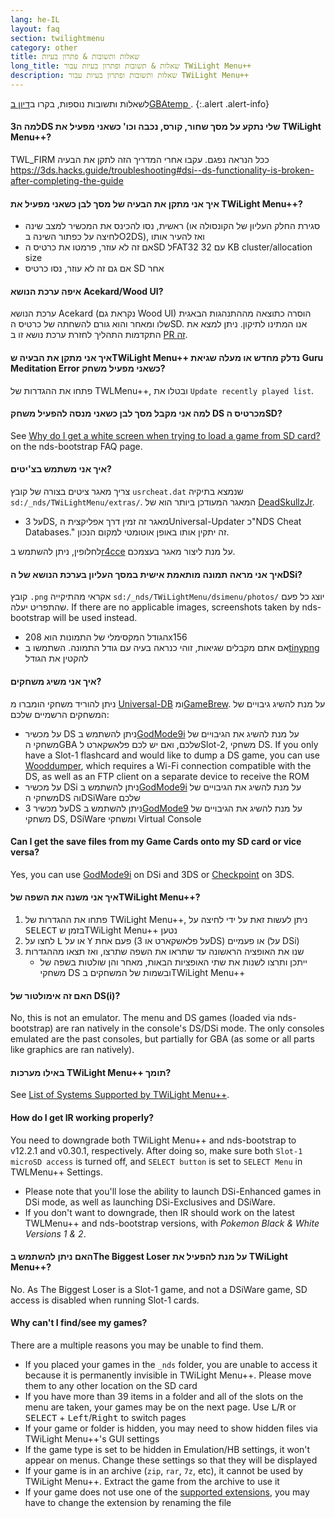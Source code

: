 ```yaml
---
lang: he-IL
layout: faq
section: twilightmenu
category: other
title: שאלות ותשובות & פתרון בעיות
long_title: שאלות & תשובות ופתרון בעיות עבור TWiLight Menu++
description: שאלות ותשובות ופתרון בעיות עבור TWiLight Menu++
---
```


לשאלות ותשובות נוספות, בקרו ב[דיון בGBAtemp ](https://gbatemp.net/threads/ds-i-3ds-twilight-menu-gui-for-ds-i-games-and-ds-i-menu-replacement.472200/).
{:.alert .alert-info}

#### למה ה3DS שלי נתקע על מסך שחור, קורס, נכבה וכו' כשאני מפעיל את TWiLight Menu++?
TWL_FIRM ככל הנראה נפגם. עקבו אחרי המדריך הזה לתקן את הבעיה <https://3ds.hacks.guide/troubleshooting#dsi--ds-functionality-is-broken-after-completing-the-guide>

#### איך אני מתקן את הבעיה של מסך לבן כשאני מפעיל את TWiLight Menu++?
- ראשית, נסו להכינס את המכשיר למצב שינה (סגירת החלק העליון של הקונסולה או לחיצה על כפתור השינה בO2DS), ואז להעיר אותו
- אם זה לא עוזר, פרמטו את כרטיס הSD לFAT32 עם 32 KB cluster/allocation size
- אם גם זה לא עוזר, נסו כרטיס SD אחר

#### איפה ערכת הנושא Acekard/Wood UI?
ערכת הנושא Acekard (נקראת גם Wood UI) הוסרה כתוצאה מההתנהגות הבאגית שלו ומאחר והוא גורם להשחתה של כרטיס הSD. אנו המתינו לתיקון. ניתן למצא את התקדמות התהליך לחזרת ערכת נושא זו ב [PR זה](https://github.com/DS-Homebrew/TWiLightMenu/pull/1109).

#### איך אני מתקן את הבעיה שTWiLight Menu++ נדלק מחדש או מעלה שגיאת Guru Meditation Error כשאני מפעיל משחק?
פתחו את ההגדרות של TWLMenu++, ובטלו את `Update recently played list`.

#### למה אני מקבל מסך לבן כשאני מנסה להפעיל משחק DS מכרטיס הSD?
See [Why do I get a white screen when trying to load a game from SD card?](../nds-bootstrap/faq?faq=why-do-i-get-a-white-screen-when-trying-to-load-a-game-from-sd-card) on the nds-bootstrap FAQ page.

#### איך אני משתמש בצ'יטים?
צריך מאגר ציטים בצורה של קובץ `usrcheat.dat` שנמצא בתיקיה `sd:/_nds/TWiLightMenu/extras/`. המאגר המעודכן ביותר הוא של [DeadSkullzJr](https://gbatemp.net/threads/deadskullzjrs-flashcart-cheat-databases.488711/).
- על 3DS, מאגר זה זמין דרך אפליקצית הUniversal-Updater כ"NDS Cheat Databases." זה יתקין אותו באופן אוטומטי למקום הנכון.

לחלופין, ניתן להשתמש ב[r4cce](http://hp.vector.co.jp/authors/VA013928/soft_en.html) על מנת ליצור מאגר בעצמכם.

#### איך אני מראה תמונה מותאמת אישית במסך העליון בערכת הנושא של הDSi?
קובץ `.png` אקראי מהתיקייה `sd:/_nds/TWiLightMenu/dsimenu/photos/` יוצג כל פעם שהתפריט יעלה. If there are no applicable images, screenshots taken by nds-bootstrap will be used instead.

- הגודל המקסימלי של התמונות הוא 208x156
- אם אתם מקבלים שגיאות, זוהי כנראה בעיה עם גודל התמונה. השתמשו ב[tinypng](https://tinypng.com) להקטין את הגודל

#### איך אני משיג משחקים?
ניתן להוריד משחקי הומברו מ [Universal-DB](https://db.universal-team.net/ds) ומ[GameBrew](https://www.gamebrew.org/wiki/List_of_all_DS_homebrew#Games). על מנת להשיג גיבויים של המשחקים הרשמיים שלכם:
- על מכשיר DS ניתן להשתמש ב[GodMode9i](https://github.com/DS-Homebrew/GodMode9i/releases) על מנת להשיג את הגיבויים של משחקי הGBA שלכם, ואם יש לכם פלאשקארט לSlot-2, משחקי DS. If you only have a Slot-1 flashcard and would like to dump a DS game, you can use [Wooddumper](https://digiex.net/attachments/wooddumper_r89-zip.14735/), which requires a Wi-Fi connection compatible with the DS, as well as an FTP client on a separate device to receive the ROM
- על מכשיר DSi ניתן להשתמש ב[GodMode9i](https://github.com/DS-Homebrew/GodMode9i/releases) על מנת להשיג את הגיבויים של משחקי הDS והDSiWare שלכם
- על מכשיר 3DS ניתן להשתמש ב[GodMode9](https://github.com/d0k3/GodMode9/releases) על מנת להשיג את הגיבויים של משחקי DS, DSiWare ומשחקי Virtual Console

#### Can I get the save files from my Game Cards onto my SD card or vice versa?
Yes, you can use [GodMode9i](https://github.com/DS-Homebrew/GodMode9i/releases) on DSi and 3DS or [Checkpoint](https://github.com/FlagBrew/Checkpoint/releases) on 3DS.

#### איך אני משנה את השפה שלTWiLight Menu++?
1. פתחו את ההגדרות של TWiLight Menu++, ניתן לעשות זאת על ידי לחיצה על <kbd>SELECT</kbd> בזמן שTWiLight Menu++ נטען
1. לחצו על <kbd class="l">L</kbd> או על <kbd class="face">Y</kbd> פעם אחת (על פלאשקארט או 3DS) או פעמיים (על DSi)
1. שנו את האופציה הראשונה עד שתראו את השפה שתרצו, ואז תצאו מההגדרות
   - ייתכן ותרצו לשנות את שתי האופציות הבאות, מאחר והן שולטות בשפה של משחקי DS ובשמות של המשחקים בTWiLight Menu++

#### האם זה אימולטור של DS(i)&lrm;?
No, this is not an emulator. The menu and DS games (loaded via nds-bootstrap) are ran natively in the console's DS/DSi mode. The only consoles emulated are the past consoles, but partially for GBA (as some or all parts like graphics are ran natively).

#### באילו מערכות TWiLight Menu++ תומך?
See [List of Systems Supported by TWiLight Menu++](../ds-index/emulators#list-of-supported-systems-by-twilight-menu).

#### How do I get IR working properly?
You need to downgrade both TWiLight Menu++ and nds-bootstrap to v12.2.1 and v0.30.1, respectively. After doing so, make sure both `Slot-1 microSD access` is turned off, and `SELECT button` is set to `SELECT Menu` in TWLMenu++ Settings.
- Please note that you'll lose the ability to launch DSi-Enhanced games in DSi mode, as well as launching DSi-Exclusives and DSiWare.
- If you don't want to downgrade, then IR should work on the latest TWLMenu++ and nds-bootstrap versions, with *Pokemon Black & White Versions 1 & 2*.

#### האם ניתן להשתמש בThe Biggest Loser על מנת להפעיל את TWiLight Menu++?
No. As The Biggest Loser is a Slot-1 game, and not a DSiWare game, SD access is disabled when running Slot-1 cards.

#### Why can't I find/see my games?
There are a multiple reasons you may be unable to find them.
- If you placed your games in the `_nds` folder, you are unable to access it because it is permanently invisible in TWiLight Menu++. Please move them to any other location on the SD card
- If you have more than 39 items in a folder and all of the slots on the menu are taken, your games may be on the next page. Use <kbd class="l">L</kbd>/<kbd class="r">R</kbd> or <kbd>SELECT</kbd> + <kbd>Left</kbd>/<kbd>Right</kbd> to switch pages
- If your game or folder is hidden, you may need to show hidden files via TWiLight Menu++'s GUI settings
- If the game type is set to be hidden in Emulation/HB settings, it won't appear on menus. Change these settings so that they will be displayed
- If your game is in an archive (`zip`, `rar`, `7z`, etc), it cannot be used by TWiLight Menu++. Extract the game from the archive to use it
- If your game does not use one of the [supported extensions](../ds-index/emulators#list-of-systems-supported-by-twilight-menu), you may have to change the extension by renaming the file
